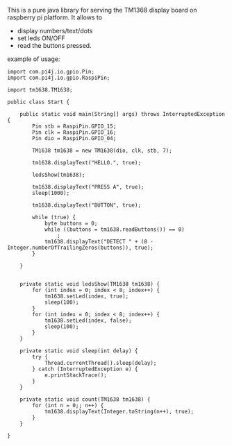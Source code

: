 This is a pure java library for serving the TM1368 display board on raspberry pi platform.
It allows to 
* display numbers/text/dots 
* set leds ON/OFF
* read the buttons pressed.

example of usage:

	import com.pi4j.io.gpio.Pin;
	import com.pi4j.io.gpio.RaspiPin;

	import tm1638.TM1638;

	public class Start {

		public static void main(String[] args) throws InterruptedException {
			Pin stb = RaspiPin.GPIO_15;
			Pin clk = RaspiPin.GPIO_16;
			Pin dio = RaspiPin.GPIO_04;

			TM1638 tm1638 = new TM1638(dio, clk, stb, 7);

			tm1638.displayText("HELLO.", true);

			ledsShow(tm1638);

			tm1638.displayText("PRESS A", true);
			sleep(1000);

			tm1638.displayText("BUTTON", true);

			while (true) {
				byte buttons = 0;
				while ((buttons = tm1638.readButtons()) == 0)
					;
				tm1638.displayText("DETECT " + (8 - Integer.numberOfTrailingZeros(buttons)), true);
			}

		}


		private static void ledsShow(TM1638 tm1638) {
			for (int index = 0; index < 8; index++) {
				tm1638.setLed(index, true);
				sleep(100);
			}
			for (int index = 0; index < 8; index++) {
				tm1638.setLed(index, false);
				sleep(100);
			}
		}

		private static void sleep(int delay) {
			try {
				Thread.currentThread().sleep(delay);
			} catch (InterruptedException e) {
				e.printStackTrace();
			}
		}

		private static void count(TM1638 tm1638) {
			for (int n = 0;; n++) {
				tm1638.displayText(Integer.toString(n++), true);
			}
		}

	}
